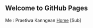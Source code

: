 ## Welcome to GitHub Pages
Me : Praetiwa Kanngean
[Home](https://praetiwa.000webhostapp.com/webmaster/menu02sub.php) [Sub]
